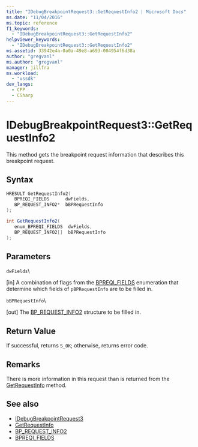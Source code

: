 ```yaml
---
title: "IDebugBreakpointRequest3::GetRequestInfo2 | Microsoft Docs"
ms.date: "11/04/2016"
ms.topic: reference
f1_keywords:
  - "IDebugBreakpointRequest3::GetRequestInfo2"
helpviewer_keywords:
  - "IDebugBreakpointRequest3::GetRequestInfo2"
ms.assetid: 33942e4a-0a0a-49e8-a693-004954f6d38a
author: "gregvanl"
ms.author: "gregvanl"
manager: jillfra
ms.workload:
  - "vssdk"
dev_langs:
  - CPP
  - CSharp
---
```

# IDebugBreakpointRequest3::GetRequestInfo2
This method gets the breakpoint request information that describes this breakpoint request.

## Syntax

```cpp
HRESULT GetRequestInfo2(
   BPREQI_FIELDS      dwFields,
   BP_REQUEST_INFO2*  bBPRequestInfo
);
```

```csharp
int GetRequestInfo2(
   enum_BPREQI_FIELDS  dwFields,
   BP_REQUEST_INFO2[]  bBPRequestInfo
);
```

## Parameters
 `dwFields`\

 [in] A combination of flags from the [BPREQI_FIELDS](../../../extensibility/debugger/reference/bpreqi-fields.md) enumeration that determine which fields of `pBPRequestInfo` are to be filled in.

 `bBPRequestInfo`\

 [out] The [BP_REQUEST_INFO2](../../../extensibility/debugger/reference/bp-request-info2.md) structure to be filled in.

## Return Value
 If successful, returns `S_OK`; otherwise, returns error code.

## Remarks
 There is more information in this request than is returned from the [GetRequestInfo](../../../extensibility/debugger/reference/idebugbreakpointrequest2-getrequestinfo.md) method.

## See also
- [IDebugBreakpointRequest3](../../../extensibility/debugger/reference/idebugbreakpointrequest3.md)
- [GetRequestInfo](../../../extensibility/debugger/reference/idebugbreakpointrequest2-getrequestinfo.md)
- [BP_REQUEST_INFO2](../../../extensibility/debugger/reference/bp-request-info2.md)
- [BPREQI_FIELDS](../../../extensibility/debugger/reference/bpreqi-fields.md)